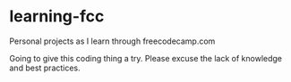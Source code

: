 # learning-fcc
Personal projects as I learn through freecodecamp.com

Going to give this coding thing a try. Please excuse the lack of knowledge and best practices.
